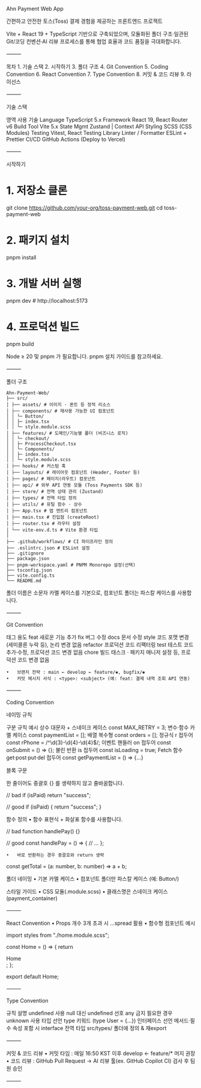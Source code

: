Ahn Payment Web App

간편하고 안전한 토스(Toss) 결제 경험을 제공하는 프론트엔드 프로젝트

Vite + React 19 + TypeScript 기반으로 구축되었으며, 모듈화된 폴더 구조·일관된 Git/코딩 컨벤션·AI 리뷰 프로세스를 통해 협업 효율과 코드 품질을 극대화합니다.

⸻

목차 1. 기술 스택 2. 시작하기 3. 폴더 구조 4. Git Convention 5. Coding Convention 6. React Convention 7. Type Convention 8. 커밋 & 코드 리뷰 9. 라이선스

⸻

기술 스택

영역 사용 기술
Language TypeScript 5.x
Framework React 19, React Router v6
Build Tool Vite 5.x
State Mgmt Zustand | Context API
Styling SCSS (CSS Modules)
Testing Vitest, React Testing Library
Linter / Formatter ESLint + Prettier
CI/CD GitHub Actions (Deploy to Vercel)

⸻

시작하기

# 1. 저장소 클론

git clone https://github.com/your-org/toss-payment-web.git
cd toss-payment-web

# 2. 패키지 설치

pnpm install

# 3. 개발 서버 실행

pnpm dev # http://localhost:5173

# 4. 프로덕션 빌드

pnpm build

Node ≥ 20 및 pnpm 가 필요합니다. pnpm 설치 가이드를 참고하세요.

⸻

폴더 구조

```
Ahn-Payment-Web/
├── src/
│ ├── assets/ # 이미지 · 폰트 등 정적 리소스
│ ├── components/ # 재사용 가능한 UI 컴포넌트
│ │ └─ Button/
│ │ ├─ index.tsx
│ │ └─ style.module.scss
│ ├── features/ # 도메인/기능별 폴더 (비즈니스 로직)
│ │ └─ checkout/
│ │ ├─ ProcessCheckout.tsx
│ │ └─ Components/
│ │ ├─ index.tsx
│ │ └─ style.module.scss
│ ├── hooks/ # 커스텀 훅
│ ├── layouts/ # 레이아웃 컴포넌트 (Header, Footer 등)
│ ├── pages/ # 페이지(라우트) 컴포넌트
│ ├── api/ # 외부 API 연동 모듈 (Toss Payments SDK 등)
│ ├── store/ # 전역 상태 관리 (Zustand)
│ ├── types/ # 전역 타입 정의
│ ├── utils/ # 유틸 함수 · 상수
│ ├── App.tsx # 앱 엔트리 컴포넌트
│ ├── main.tsx # 진입점 (createRoot)
│ ├── router.tsx # 라우터 설정
│ └── vite-env.d.ts # Vite 환경 타입
│
├── .github/workflows/ # CI 파이프라인 정의
├── .eslintrc.json # ESLint 설정
├── .gitignore
├── package.json
├── pnpm-workspace.yaml # PNPM Monorepo 설정(선택)
├── tsconfig.json
├── vite.config.ts
└── README.md
```
폴더 이름은 소문자 카멜 케이스를 기본으로, 컴포넌트 폴더는 파스칼 케이스를 사용합니다.

⸻

Git Convention

태그 용도
feat 새로운 기능 추가
fix 버그 수정
docs 문서 수정
style 코드 포맷 변경 (세미콜론 누락 등), 논리 변경 없음
refactor 프로덕션 코드 리팩터링
test 테스트 코드 추가·수정, 프로덕션 코드 변경 없음
chore 빌드 태스크 · 패키지 매니저 설정 등, 프로덕션 코드 변경 없음

    •	브랜치 전략 : main ← develop ← feature/✱, bugfix/✱
    •	커밋 메시지 서식 : <type>: <subject> (예: feat: 결제 내역 조회 API 연동)

⸻

Coding Convention

네이밍 규칙

구분 규칙 예시
상수 대문자 + 스네이크 케이스 const MAX_RETRY = 3;
변수·함수 카멜 케이스 const paymentList = [];
배열 복수형 const orders = [];
정규식 r 접두어 const rPhone = /^\d{3}-\d{4}-\d{4}$/;
이벤트 핸들러 on 접두어 const onSubmit = () => {};
불린 반환 is 접두어 const isLoading = true;
Fetch 함수 get·post·put·del 접두어 const getPaymentList = () => {...}

블록 구문

한 줄이어도 중괄호 {} 를 생략하지 않고 줄바꿈합니다.

// bad
if (isPaid) return "success";

// good
if (isPaid) {
return "success";
}

함수 정의
• 함수 표현식 + 화살표 함수를 사용합니다.

// bad
function handlePay() {}

// good
const handlePay = () => {
// ...
};

    •	바로 반환하는 경우 중괄호와 return 생략

const getTotal = (a: number, b: number) => a + b;

폴더 네이밍
• 기본 카멜 케이스
• 컴포넌트 폴더만 파스칼 케이스 (예: Button/)

스타일 가이드
• CSS 모듈(.module.scss)
• 클래스명은 스네이크 케이스 (payment_container)

⸻

React Convention
• Props 개수 3개 초과 시 ...spread 활용
• 함수형 컴포넌트 예시

import styles from "./home.module.scss";

const Home = () => {
return <div className={styles.home_container}>Home</div>;
};

export default Home;

⸻

Type Convention

규칙 설명
undefined 사용 null 대신 undefined 선호
any 금지 필요한 경우 unknown 사용
타입 선언 type 키워드 (type User = {...})
인터페이스 선언 메서드·필수 속성 포함 시 interface
전역 타입 src/types/ 폴더에 정의 & 재export

⸻

커밋 & 코드 리뷰
• 커밋 타임 : 매일 16:50 KST 이후 develop ← feature/\* 머지 권장
• 코드 리뷰 : GitHub Pull Request → AI 리뷰 툴(ex. GitHub Copilot CI) 검사 후 팀원 승인

⸻
